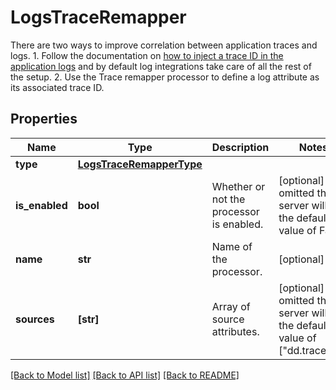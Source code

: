 # LogsTraceRemapper

There are two ways to improve correlation between application traces and logs.    1. Follow the documentation on [how to inject a trace ID in the application logs](https://docs.datadoghq.com/tracing/connect_logs_and_traces)   and by default log integrations take care of all the rest of the setup.    2. Use the Trace remapper processor to define a log attribute as its associated trace ID.
## Properties
Name | Type | Description | Notes
------------ | ------------- | ------------- | -------------
**type** | [**LogsTraceRemapperType**](LogsTraceRemapperType.md) |  | 
**is_enabled** | **bool** | Whether or not the processor is enabled. | [optional]  if omitted the server will use the default value of False
**name** | **str** | Name of the processor. | [optional] 
**sources** | **[str]** | Array of source attributes. | [optional]  if omitted the server will use the default value of ["dd.trace_id"]

[[Back to Model list]](README.md#documentation-for-models) [[Back to API list]](README.md#documentation-for-api-endpoints) [[Back to README]](README.md)



